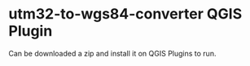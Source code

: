# utm32-to-wgs84-converter QGIS Plugin

Can be downloaded a zip and install it on QGIS Plugins to run.
